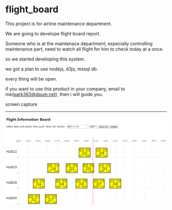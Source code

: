 # flight_board

This project is for airline maintenance department.

We are going to develope flight board report.

Someone who is at the maintenace department, especially controlling maintenance part, need to watch all flight for him to check today at a once.

so we started developing this system.

we got a plan to use nodejs, d3js, mssql db.

every thing will be open.

if you want to use this product in your company, email to me(park363@daum.net), then i will guide you.

screen capture
<hr>
<img src='https://github.com/mrbkdad/flight_board/blob/master/public/images/flight_board.PNG' width=600>
